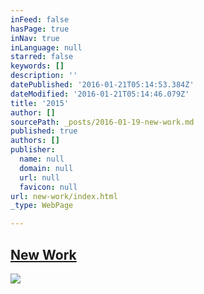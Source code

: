 ```yaml
---
inFeed: false
hasPage: true
inNav: true
inLanguage: null
starred: false
keywords: []
description: ''
datePublished: '2016-01-21T05:14:53.384Z'
dateModified: '2016-01-21T05:14:46.079Z'
title: '2015'
author: []
sourcePath: _posts/2016-01-19-new-work.md
published: true
authors: []
publisher:
  name: null
  domain: null
  url: null
  favicon: null
url: new-work/index.html
_type: WebPage

---
```

## [New Work][0]
![](https://the-grid-user-content.s3-us-west-2.amazonaws.com/b55a198b-3767-41b9-a05a-2037aa594a68.jpg)

[0]: https://www.instagram.com/the.creationist/